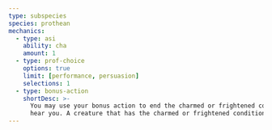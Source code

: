 ```yaml
---
type: subspecies
species: prothean
mechanics:
  - type: asi
    ability: cha
    amount: 1
  - type: prof-choice
    options: true
    limit: [performance, persuasion]
    selections: 1
  - type: bonus-action
    shortDesc: >-
      You may use your bonus action to end the charmed or frightened condition on any other creature that can
      hear you. A creature that has the charmed or frightened condition removed in this way gains Avatar’s Inspiration ({{avatarsDie}}).
---
```

